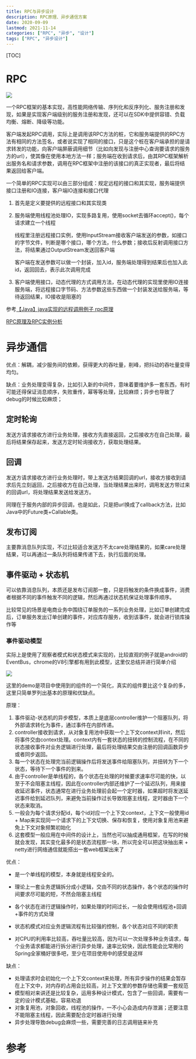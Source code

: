 ```yaml
---
title: RPC与异步设计
description: RPC原理、异步通信方案
date: 2020-09-09
lastmod: 2021-11-14
categories: ["RPC", "异步", "设计"]
tags: ["RPC", "异步设计"]
---
```


[TOC]

# RPC

![](https://github.com/Nixum/Java-Note/raw/master/picture/RPC简单框架.png)

一个RPC框架的基本实现，高性能网络传输、序列化和反序列化、服务注册和发现，如果是实现客户端级别的服务注册和发现，还可以在SDK中提供容错、负载均衡、熔断、降级等功能。

客户端发起RPC调用，实际上是调用该RPC方法的桩，它和服务端提供的RPC方法有相同的方法签名，或者说实现了相同的接口，只是这个桩在客户端承担的是请求转发的功能，向客户端屏蔽调用细节（比如向发现与注册中心查询要请求的服务方的url），使其像在使用本地方法一样；服务端在收到请求后，由其RPC框架解析出服务名和请求参数，调用在RPC框架中注册的该接口的真正实现者，最后将结果返回给客户端。

一个简单的RPC实现可以由三部分组成：规定远程的接口和其实现，服务端提供接口注册和IO连接，客户端IO连接和接口代理

1. 首先是定义要提供的远程接口和其实现类

2. 服务端使用线程池处理IO，实现多路复用，使用socket去循环accept()，每个请求建立一个线程

   线程里注册远程接口实例，使用InputStream接收客户端发送的参数，如接口的字节文件，判断是哪个接口，哪个方法，什么参数；接收后反射调用接口方法，将结果通过OutputStream发送回客户端

   客户端在发送参数可以做一个封装，加入id，服务端处理得到结果后也加入此id，返回回去，表示此次调用完成

3. 客户端使用接口，动态代理的方式调用方法，在动态代理的实现里使用IO连接服务端，将远程接口字节码、方法参数这些东西做一个封装发送给服务端，等待返回结果，IO接收是阻塞的

参考[【Java】java实现的远程调用例子 rpc原理](https://blog.csdn.net/u010900754/article/details/78081428)

[RPC原理及RPC实例分析](http://www.importnew.com/22003.html)

# 异步通信

优点：解耦，减少服务间的依赖，获得更大的吞吐量，削峰，把抖动的吞吐量变得均匀。

缺点：业务处理变得复杂，比如引入新的中间件，意味着要维护多一套东西，有时可能还得保证消息顺序，失败重传，幂等等处理，比较麻烦；异步也导致了debug的时候比较麻烦；

## 定时轮询

发送方请求接收方进行业务处理，接收方先直接返回，之后接收方在自己处理，最后将结果保存起来，发送方定时轮询接收方，获取处理结果。

## 回调

发送方请求接收方进行业务处理时，带上发送方结果回调的url，接收方接收到请求后先立刻返回，之后接收方在自己处理，当处理结果出来时，调用发送方带过来的回调url，将处理结果发送给发送方。

同理在于服务内部的异步回调，也是如此，只是把url换成了callback方法，比如Java中的Future类+Callable类。

## 发布订阅

主要靠消息队列实现，不过比较适合发送方不太care处理结果的，如果care处理结果，可以再通过一条队列将结果传递下去，执行后面的处理。

## 事件驱动 + 状态机

可以依靠消息队列，本质还是发布订阅那一套，只是将触发的条件换成事件，消费者根据不同的事件触发不同的逻辑，然后再通过状态机保证处理事件顺序。

比较常见的场景是电商业务中围绕订单服务的一系列业务处理，比如订单创建完成后，订单服务发出订单创建的事件，对应库存服务，收到该事件，就会进行锁库操作等

### 事件驱动模型

实际上是使用了观察者模式和状态模式来实现的，比较直观的例子就是android的EventBus，chrome的V8引擎都有用到此模型，这里仅总结并进行简单介绍

![](https://github.com/Nixum/Java-Note/raw/master/picture/事件驱动基本框架.png)

这里的demo是项目中使用到的组件的一个简化，真实的组件要比这个复杂的多，这里只简单罗列出基本的原理和优缺点。

原理：

1. 事件驱动-状态机的异步模型，本质上是底层controller维护一个阻塞队列，将外部请求转化为事件，通过事件在内部传递。
2. controller接收到请求，从对象复用池中获取一个上下文context并init，然后将事件交由context处理。context内有一套状态的扭转的控制流程，在不同的状态接收事件对业务逻辑进行处理，最后将处理结果交由注册的回调函数异步或者同步返回。
3. 每一个状态在处理完当前逻辑操作后将发送事件给阻塞队列，并扭转为下一个状态，等待下一个事件的到来。
4. 由于controller是单线程的，各个状态在处理的时候要求速率尽可能的快，以至于不会阻塞主线程，因此在controller内部还维护了一个延迟队列，用来接收延迟事件，状态通常在进行业务处理前会起一个定时器，如果超时将发送延迟事件给到延迟队列，来避免当前操作过长导致阻塞主线程，定时器由下一个状态来取消。
5. 一般会为每个请求分配id，每个id对应一个上下文context，上下文一般使用id + Map来实现同一个请求下的上下文切换、保存和恢复，使用对象复用池来避免上下文对象频繁初始化
6. 这套模型一般应用在中间件的设计上，当然也可以抽成通用框架，在写的时候就会发现，其实变化最多的是状态流程那一块，所以完全可以把这块抽出来 + netty进行网络通信就能搭出一套web框架出来了

优点：

* 是一个单线程的模型，本身就是线程安全的。
* 理论上一套业务逻辑拆分成小逻辑，交由不同的状态操作，各个状态的操作时间要求尽可能的短，不然会阻塞主线程
* 各个状态在进行逻辑操作时，如果处理的时间过长，一般会使用线程池+回调+事件的方式处理
* 状态机模式对应业务逻辑流程有比较强的控制，各个状态对应不同的职责

* 对CPU的利用率比较高，吞吐量比较高，因为可以一次处理多种业务请求，每个业务请求都能进行拆分进行异步处理，速率比较快，因此性能会比常用的Spring全家桶好很多吧，至少在项目使用中的感受是这样

缺点：

* 处理请求时会初始化一个上下文context来处理，所有异步操作的结果会暂存在上下文中，对内存的占用会比较高，对上下文里的参数存储也需要一套规范
* 模型相对来讲还是比较复杂，运用多种设计模式，包含了一些回调，需要有一定的设计模式基础，容易劝退
* 对象复用池，对象回收，线程池的操作，一不小心会造成内存泄漏；还要注意不能阻塞主线程，因此需要配合定时器进行处理
* 异步处理导致debug会麻烦一些，需要完善的日志调用链来补充

# 参考